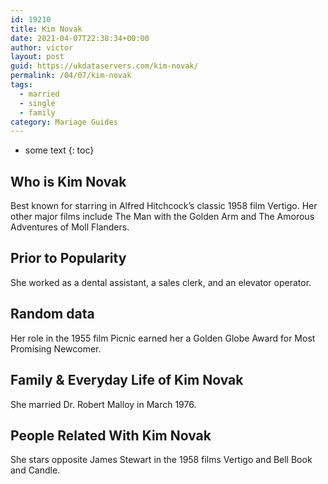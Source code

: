 ```yaml
---
id: 19210
title: Kim Novak
date: 2021-04-07T22:38:34+00:00
author: victor
layout: post
guid: https://ukdataservers.com/kim-novak/
permalink: /04/07/kim-novak  
tags:
  - married
  - single
  - family
category: Mariage Guides
---
```


* some text
{: toc}


## Who is Kim Novak



Best known for starring in Alfred Hitchcock&#8217;s classic 1958 film Vertigo. Her other major films include The Man with the Golden Arm and The Amorous Adventures of Moll Flanders.

                
                
                
## Prior to Popularity



She worked as a dental assistant, a sales clerk, and an elevator operator.

                
                
                
## Random data



Her role in the 1955 film Picnic earned her a Golden Globe Award for Most Promising Newcomer.

                
                
                
## Family & Everyday Life of Kim Novak



She married Dr. Robert Malloy in March 1976.

                
                
                
## People Related With Kim Novak



She stars opposite James Stewart in the 1958 films Vertigo and Bell Book and Candle.

                
              
            
          
          
          